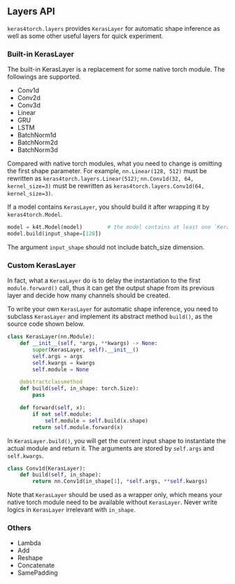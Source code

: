 ## Layers API

`keras4torch.layers` provides `KerasLayer` for automatic shape inference as well as some other useful layers for quick experiment.

### Built-in KerasLayer

The built-in KerasLayer is a replacement for some native torch module. The followings are supported.

+ Conv1d
+ Conv2d
+ Conv3d
+ Linear
+ GRU
+ LSTM
+ BatchNorm1d
+ BatchNorm2d
+ BatchNorm3d

Compared with native torch modules, what you need to change is omitting the first shape parameter. For example, `nn.Linear(128, 512)` must be rewritten as `keras4torch.layers.Linear(512)`; `nn.Conv1d(32, 64, kernel_size=3)` must be rewritten as `keras4torch.layers.Conv1d(64, kernel_size=3)`.



If a model contains `KerasLayer`, you should build it after wrapping it by `keras4torch.Model`.

```python
model = k4t.Model(model) 		# the model contains at least one `KerasLayer`
model.build(input_shape=[128])
```

The argument `input_shape` should not include batch_size dimension.



### Custom KerasLayer

In fact, what a `KerasLayer` do is to delay the instantiation to the first `module.forward()` call, thus it can get the output shape from its previous layer and decide how many channels should be created.

To write your own `KerasLayer` for automatic shape inference, you need to subclass `KerasLayer` and implement its abstract method `build()`, as the source code shown below.

```python
class KerasLayer(nn.Module):
    def __init__(self, *args, **kwargs) -> None:
        super(KerasLayer, self).__init__()
        self.args = args
        self.kwargs = kwargs
        self.module = None

    @abstractclassmethod
    def build(self, in_shape: torch.Size):
        pass

    def forward(self, x):
        if not self.module:
            self.module = self.build(x.shape)
        return self.module.forward(x)
```

In `KerasLayer.build()`, you will get the current input shape to instantiate the actual module and return it. The arguments are stored by `self.args` and `self.kwargs`.

```python
class Conv1d(KerasLayer):
    def build(self, in_shape):
        return nn.Conv1d(in_shape[1], *self.args, **self.kwargs)
```

Note that `KerasLayer` should be used as a wrapper only, which means your native torch module need to be available without `KerasLayer`. Never write logics in `KerasLayer` irrelevant with `in_shape`.



### Others

+ Lambda
+ Add
+ Reshape
+ Concatenate
+ SamePadding